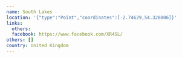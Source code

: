 ```yaml
---
name: South Lakes
location: '{"type":"Point","coordinates":[-2.74629,54.328006]}'
links:
  others: 
  facebook: https://www.facebook.com/XR4SL/
others: []
country: United Kingdom
---
```


